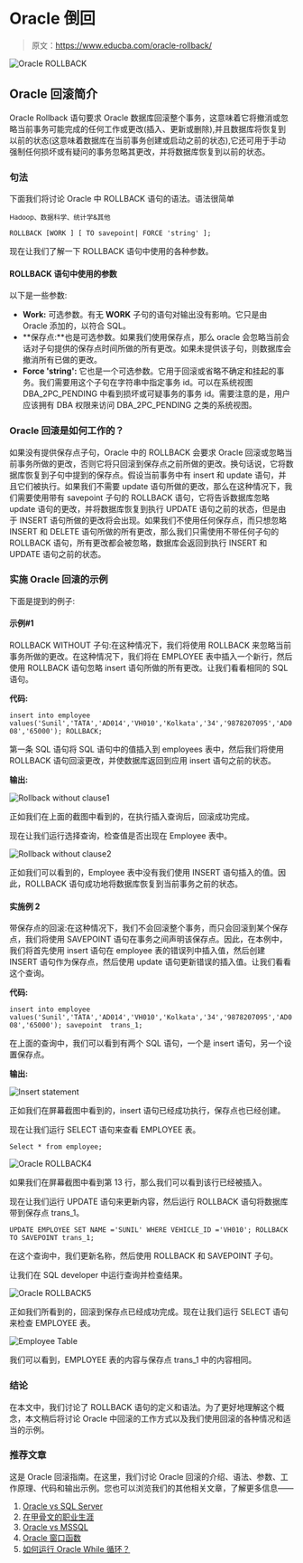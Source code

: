 # Oracle 倒回

> 原文：<https://www.educba.com/oracle-rollback/>

![Oracle ROLLBACK](img/4215d4ce24c9a6da658d6104a8ee5547.png)



## Oracle 回滚简介

Oracle Rollback 语句要求 Oracle 数据库回滚整个事务，这意味着它将撤消或忽略当前事务可能完成的任何工作或更改(插入、更新或删除),并且数据库将恢复到以前的状态(这意味着数据库在当前事务创建或启动之前的状态),它还可用于手动强制任何损坏或有疑问的事务忽略其更改，并将数据库恢复到以前的状态。

### 句法

下面我们将讨论 Oracle 中 ROLLBACK 语句的语法。语法很简单

<small>Hadoop、数据科学、统计学&其他</small>

`ROLLBACK [WORK ] [ TO savepoint| FORCE 'string' ];`

现在让我们了解一下 ROLLBACK 语句中使用的各种参数。

#### ROLLBACK 语句中使用的参数

以下是一些参数:

*   **Work:** 可选参数。有无 **WORK** 子句的语句对输出没有影响。它只是由 Oracle 添加的，以符合 SQL。
*   **保存点:**也是可选参数。如果我们使用保存点，那么 oracle 会忽略当前会话对子句提供的保存点时间所做的所有更改。如果未提供该子句，则数据库会撤消所有已做的更改。
*   **Force 'string':** 它也是一个可选参数。它用于回滚或省略不确定和挂起的事务。我们需要用这个子句在字符串中指定事务 id。可以在系统视图 DBA_2PC_PENDING 中看到损坏或可疑事务的事务 id。需要注意的是，用户应该拥有 DBA 权限来访问 DBA_2PC_PENDING 之类的系统视图。

### Oracle 回滚是如何工作的？

如果没有提供保存点子句，Oracle 中的 ROLLBACK 会要求 Oracle 回滚或忽略当前事务所做的更改，否则它将只回滚到保存点之前所做的更改。换句话说，它将数据库恢复到子句中提到的保存点。假设当前事务中有 insert 和 update 语句，并且它们被执行。如果我们不需要 update 语句所做的更改，那么在这种情况下，我们需要使用带有 savepoint 子句的 ROLLBACK 语句，它将告诉数据库忽略 update 语句的更改，并将数据库恢复到执行 UPDATE 语句之前的状态，但是由于 INSERT 语句所做的更改将会出现。如果我们不使用任何保存点，而只想忽略 INSERT 和 DELETE 语句所做的所有更改，那么我们只需使用不带任何子句的 ROLLBACK 语句，所有更改都会被忽略，数据库会返回到执行 INSERT 和 UPDATE 语句之前的状态。

### 实施 Oracle 回滚的示例

下面是提到的例子:

#### 示例#1

ROLLBACK WITHOUT 子句:在这种情况下，我们将使用 ROLLBACK 来忽略当前事务所做的更改。在这种情况下，我们将在 EMPLOYEE 表中插入一个新行，然后使用 ROLLBACK 语句忽略 insert 语句所做的所有更改。让我们看看相同的 SQL 语句。

**代码:**

`insert into employee values('Sunil','TATA','AD014','VH010','Kolkata','34','9878207095','AD008','65000');
ROLLBACK;`

第一条 SQL 语句将 SQL 语句中的值插入到 employees 表中，然后我们将使用 ROLLBACK 语句回滚更改，并使数据库返回到应用 insert 语句之前的状态。

**输出:**

![Rollback without clause1](img/db10d6d205b69577863b5120b4279311.png)



正如我们在上面的截图中看到的，在执行插入查询后，回滚成功完成。

现在让我们运行选择查询，检查值是否出现在 Employee 表中。

![Rollback without clause2](img/89f3aa4c808037c118cd97e3f9d7abce.png)



正如我们可以看到的，Employee 表中没有我们使用 INSERT 语句插入的值。因此，ROLLBACK 语句成功地将数据库恢复到当前事务之前的状态。

#### 实施例 2

带保存点的回滚:在这种情况下，我们不会回滚整个事务，而只会回滚到某个保存点，我们将使用 SAVEPOINT 语句在事务之间声明该保存点。因此，在本例中，我们将首先使用 insert 语句在 employee 表的错误列中插入值，然后创建 INSERT 语句作为保存点，然后使用 update 语句更新错误的插入值。让我们看看这个查询。

**代码:**

`insert into employee values('Sunil','TATA','AD014','VH010','Kolkata','34','9878207095','AD008','65000');
savepoint  trans_1;`

在上面的查询中，我们可以看到有两个 SQL 语句，一个是 insert 语句，另一个设置保存点。

**输出:**

![Insert statement](img/76a6603ec3d80753cc3c534ab393df36.png)



正如我们在屏幕截图中看到的，insert 语句已经成功执行，保存点也已经创建。

现在让我们运行 SELECT 语句来查看 EMPLOYEE 表。

`Select * from employee;`

![Oracle ROLLBACK4](img/a9577f82d5390b1232d69e8c677f46cf.png)



如果我们在屏幕截图中看到第 13 行，那么我们可以看到该行已经被插入。

现在让我们运行 UPDATE 语句来更新内容，然后运行 ROLLBACK 语句将数据库带到保存点 trans_1。

`UPDATE EMPLOYEE SET NAME ='SUNIL' WHERE VEHICLE_ID ='VH010';
ROLLBACK TO SAVEPOINT trans_1;`

在这个查询中，我们更新名称，然后使用 ROLLBACK 和 SAVEPOINT 子句。

让我们在 SQL developer 中运行查询并检查结果。

![Oracle ROLLBACK5](img/201a30134165d34c6b9e0dc015d464b8.png)



正如我们所看到的，回滚到保存点已经成功完成。现在让我们运行 SELECT 语句来检查 EMPLOYEE 表。

![Employee Table](img/e10c6539b91ee73212ae4e749b1d9585.png)



我们可以看到，EMPLOYEE 表的内容与保存点 trans_1 中的内容相同。

### 结论

在本文中，我们讨论了 ROLLBACK 语句的定义和语法。为了更好地理解这个概念，本文稍后将讨论 Oracle 中回滚的工作方式以及我们使用回滚的各种情况和适当的示例。

### 推荐文章

这是 Oracle 回滚指南。在这里，我们讨论 Oracle 回滚的介绍、语法、参数、工作原理、代码和输出示例。您也可以浏览我们的其他相关文章，了解更多信息——

1.  [Oracle vs SQL Server](https://www.educba.com/oracle-vs-sql-server/)
2.  [在甲骨文的职业生涯](https://www.educba.com/career-in-oracle/)
3.  [Oracle vs MSSQL](https://www.educba.com/oracle-vs-mssql/)
4.  [Oracle 窗口函数](https://www.educba.com/oracle-window-functions/)
5.  [如何运行 Oracle While 循环？](https://www.educba.com/oracle-while-loop/)





